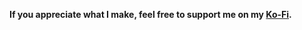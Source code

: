 **If you appreciate what I make, feel free to support me on my [Ko-Fi](https://ko-fi.com/merikaaaaa).**
